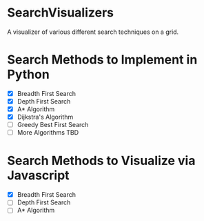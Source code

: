 # SearchVisualizers
A visualizer of various different search techniques on a grid.
# Search Methods to Implement in Python
- [x] Breadth First Search
- [x] Depth First Search
- [x] A* Algorithm
- [x] Dijkstra's Algorithm
- [ ] Greedy Best First Search
- [ ] More Algorithms TBD

# Search Methods to Visualize via Javascript
- [x] Breadth First Search
- [ ] Depth First Search
- [ ] A* Algorithm